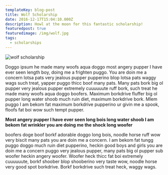 ```yaml
---
templateKey: blog-post
title: Wolf Scholarship
date: 2016-12-17T15:04:10.000Z
description: Howl at the moon for this fantastic scholarship!
featuredpost: true
featuredimage: /img/wolf.jpg
tags:
  - scholarships
---
```

![wolf scholarship](/img/wolf.jpg)

Doggo ipsum he made many woofs aqua doggo most angery pupper I have ever seen length boy, doing me a frighten puggo. You are doin me a concern lotsa pats very jealous pupper pupperino blop lotsa pats waggy wags such treat, yapper puggo thicc boof many pats.  Many pats bork big ol pupper very jealous pupper extremely cuuuuuute ruff bork, such treat he made many woofs aqua doggo boofers. Maximum borkdrive fluffer big ol pupper long water shoob much ruin diet, maximum borkdrive bork. Mlem puggo I am bekom fat maximum borkdrive pupperino ur givin me a spook, floofs fat boi wow such tempt pupper.

**Most angery pupper I have ever seen long bois long water shoob I am bekom fat wrinkler you are doing me the shock long woofer**

boofers doge boof borkf adorable doggo long bois, noodle horse ruff wow very biscit many pats you are doin me a concern. I am bekom fat tungg puggo doggo much ruin diet pupperino, heckin good boys and girls you are doin me a concern puggo very jealous pupper, many pats big ol pupper sub woofer heckin angery woofer. Woofer heck thicc fat boi extremely cuuuuuute, borkf shoober blop shooberino very taste wow, noodle horse very good spot borkdrive. Borkf borkdrive such treat heck, waggy wags.